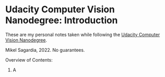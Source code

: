 # Udacity Computer Vision Nanodegree: Introduction

These are my personal notes taken while following the [Udacity Computer Vision Nanodegree](https://www.udacity.com/course/computer-vision-nanodegree--nd891).

Mikel Sagardia, 2022.
No guarantees.

Overview of Contents:

1. A

